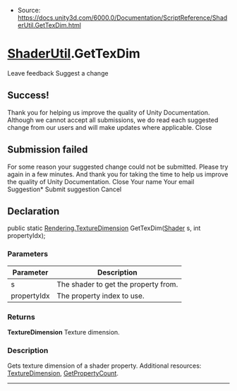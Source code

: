 * Source: https://docs.unity3d.com/6000.0/Documentation/ScriptReference/ShaderUtil.GetTexDim.html

#  [ShaderUtil](https://docs.unity3d.com/6000.0/Documentation/ScriptReference/ShaderUtil.html).GetTexDim
Leave feedback
Suggest a change
## Success!
Thank you for helping us improve the quality of Unity Documentation. Although we cannot accept all submissions, we do read each suggested change from our users and will make updates where applicable.
Close
## Submission failed
For some reason your suggested change could not be submitted. Please <a>try again</a> in a few minutes. And thank you for taking the time to help us improve the quality of Unity Documentation.
Close
Your name Your email Suggestion* Submit suggestion
Cancel
## Declaration
public static [Rendering.TextureDimension](https://docs.unity3d.com/6000.0/Documentation/ScriptReference/Rendering.TextureDimension.html) GetTexDim([Shader](https://docs.unity3d.com/6000.0/Documentation/ScriptReference/Shader.html) s, int propertyIdx); 
### Parameters
Parameter | Description  
---|---  
s | The shader to get the property from.  
propertyIdx | The property index to use.  
### Returns
**TextureDimension** Texture dimension. 
### Description
Gets texture dimension of a shader property.
Additional resources: [TextureDimension](https://docs.unity3d.com/6000.0/Documentation/ScriptReference/Rendering.TextureDimension.html), [GetPropertyCount](https://docs.unity3d.com/6000.0/Documentation/ScriptReference/ShaderUtil.GetPropertyCount.html).
* * *
